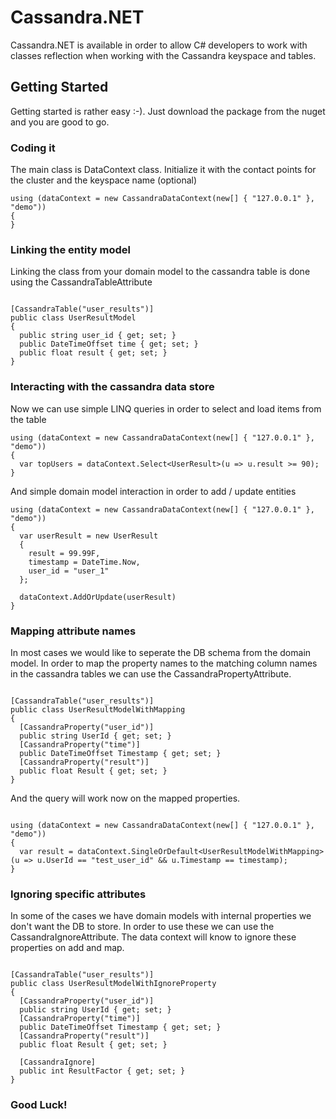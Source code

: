# Cassandra.NET

Cassandra.NET is available in order to allow C# developers to work with classes reflection when working with the Cassandra keyspace and tables.

## Getting Started

Getting started is rather easy :-).
Just download the package from the nuget and you are good to go.

### Coding it

The main class is DataContext class.
Initialize it with the contact points for the cluster and the keyspace name (optional)

```
using (dataContext = new CassandraDataContext(new[] { "127.0.0.1" }, "demo"))
{
}

```

### Linking the entity model

Linking the class from your domain model to the cassandra table is done using the CassandraTableAttribute

```

[CassandraTable("user_results")]
public class UserResultModel
{
  public string user_id { get; set; }
  public DateTimeOffset time { get; set; }
  public float result { get; set; }
}

```

### Interacting with the cassandra data store

Now we can use simple LINQ queries in order to select and load items from the table

```
using (dataContext = new CassandraDataContext(new[] { "127.0.0.1" }, "demo"))
{
  var topUsers = dataContext.Select<UserResult>(u => u.result >= 90);
}
```

And simple domain model interaction in order to add / update entities

```
using (dataContext = new CassandraDataContext(new[] { "127.0.0.1" }, "demo"))
{
  var userResult = new UserResult
  {
    result = 99.99F,
    timestamp = DateTime.Now,
    user_id = "user_1"
  };
  
  dataContext.AddOrUpdate(userResult)
}
```

### Mapping attribute names

In most cases we would like to seperate the DB schema from the domain model.
In order to map the property names to the matching column names in the cassandra tables we can use the CassandraPropertyAttribute.

```

[CassandraTable("user_results")]
public class UserResultModelWithMapping
{
  [CassandraProperty("user_id")]
  public string UserId { get; set; }
  [CassandraProperty("time")]
  public DateTimeOffset Timestamp { get; set; }
  [CassandraProperty("result")]
  public float Result { get; set; }
}

```

And the query will work now on the mapped properties.

```

using (dataContext = new CassandraDataContext(new[] { "127.0.0.1" }, "demo"))
{
  var result = dataContext.SingleOrDefault<UserResultModelWithMapping>(u => u.UserId == "test_user_id" && u.Timestamp == timestamp);
}

```

### Ignoring specific attributes

In some of the cases we have domain models with internal properties we don't want the DB to store.
In order to use these we can use the CassandraIgnoreAttribute.
The data context will know to ignore these properties on add and map.

```

[CassandraTable("user_results")]
public class UserResultModelWithIgnoreProperty
{
  [CassandraProperty("user_id")]
  public string UserId { get; set; }
  [CassandraProperty("time")]
  public DateTimeOffset Timestamp { get; set; }
  [CassandraProperty("result")]
  public float Result { get; set; }

  [CassandraIgnore]
  public int ResultFactor { get; set; }
}

```


### Good Luck!
